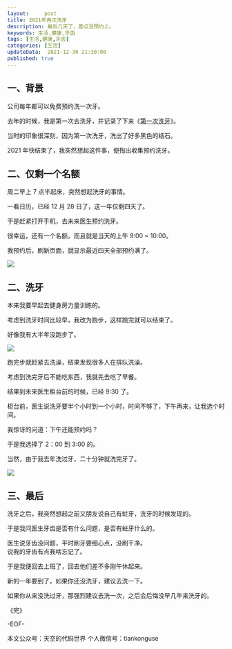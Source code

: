 ```yaml
---
layout:     post
title: 2021年再次洗牙
description: 最后几天了，差点没预约上。
keywords: 生活,健康,牙齿
tags: [生活,健康,牙齿]
categories: [生活]
updateData:  2021-12-30 21:30:00
published: true
---
```



## 一、背景


公司每年都可以免费预约洗一次牙。  


去年的时候，我是第一次去洗牙，并记录了下来《[第一次洗牙](https://mp.weixin.qq.com/s/S8uPMsOnVlYW7PMIPAu-hA)》。  


当时的印象很深刻，因为第一次洗牙，洗出了好多黑色的结石。  


2021 年快结束了，我突然想起这件事，便掏出收集预约洗牙。  


## 二、仅剩一个名额  


周二早上 7 点半起床，突然想起洗牙的事情。  


一看日历，已经 12 月 28 日了，这一年仅剩四天了。  


于是赶紧打开手机，去未来医生预约洗牙。  


很幸运，还有一个名额，而且就是当天的上午 9:00 ~ 10:00。  


我预约后，刷新页面，就显示最近四天全部预约满了。  


![](https://res.tiankonguse.com/images/2021/12/30/001.png)  


## 二、洗牙  


本来我要早起去健身房力量训练的。  


考虑到洗牙时间比较早，我改为跑步，这样跑完就可以结束了。  


好像我有大半年没跑步了。  


![](https://res.tiankonguse.com/images/2021/12/30/002.png)  


跑完步就赶紧去洗澡，结果发现很多人在排队洗澡。  


考虑到洗完牙后不能吃东西，我就先去吃了早餐。  


结果到未来医生柜台前的时候，已经 9:30 了。  


柜台前，医生说洗牙要半个小时到一个小时，时间不够了，下午再来，让我选个时间。  


我惊讶的问道：下午还能预约吗？  


于是我选择了 2：00 到 3:00 的。  


当然，由于我去年洗过牙，二十分钟就洗完牙了。  


![](https://res.tiankonguse.com/images/2021/12/30/003.png)  



## 三、最后


洗牙之后，我突然想起之前又朋友说自己有蛀牙，洗牙的时候发现的。  


于是我问医生牙齿是否有什么问题，是否有蛀牙什么的。  


医生说牙齿没问题，平时刷牙要细心点，没刷干净。  
说我的牙齿有点我啥忘记了。  


于是我便回去上班了，回去他们差不多刚午休起来。  


新的一年要到了，如果你还没洗牙，建议去洗一下。  


如果你从来没洗过牙，那强烈建议去洗一次，之后会后悔没早几年来洗牙的。


《完》


-EOF-



本文公众号：天空的代码世界
个人微信号：tiankonguse

